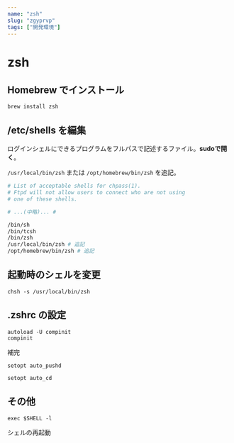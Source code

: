 ```yaml
---
name: "zsh"
slug: "zgyprvp"
tags: ["開発環境"]
---
```


# zsh

## Homebrew でインストール

```
brew install zsh
```


## /etc/shells を編集

ログインシェルにできるプログラムをフルパスで記述するファイル。**sudoで開く**。

`/usr/local/bin/zsh` または `/opt/homebrew/bin/zsh` を追記。

```bash
# List of acceptable shells for chpass(1).
# Ftpd will not allow users to connect who are not using
# one of these shells.

# ...(中略)... #

/bin/sh
/bin/tcsh
/bin/zsh
/usr/local/bin/zsh # 追記
/opt/homebrew/bin/zsh # 追記
```


## 起動時のシェルを変更

```
chsh -s /usr/local/bin/zsh
```


## .zshrc の設定

```
autoload -U compinit
compinit
```

補完

```
setopt auto_pushd
```

```
setopt auto_cd
```


## その他

```
exec $SHELL -l
```

シェルの再起動

